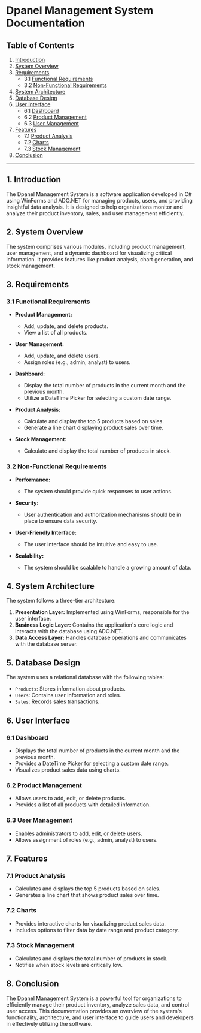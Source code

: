 # Dpanel Management System Documentation

## Table of Contents

1. [Introduction](#1-introduction)
2. [System Overview](#2-system-overview)
3. [Requirements](#3-requirements)
   - 3.1 [Functional Requirements](#31-functional-requirements)
   - 3.2 [Non-Functional Requirements](#32-non-functional-requirements)
4. [System Architecture](#4-system-architecture)
5. [Database Design](#5-database-design)
6. [User Interface](#6-user-interface)
   - 6.1 [Dashboard](#61-dashboard)
   - 6.2 [Product Management](#62-product-management)
   - 6.3 [User Management](#63-user-management)
7. [Features](#7-features)
   - 7.1 [Product Analysis](#71-product-analysis)
   - 7.2 [Charts](#72-charts)
   - 7.3 [Stock Management](#73-stock-management)
8. [Conclusion](#8-conclusion)

---

## 1. Introduction

The Dpanel Management System is a software application developed in C# using WinForms and ADO.NET for managing products, users, and providing insightful data analysis. It is designed to help organizations monitor and analyze their product inventory, sales, and user management efficiently.

## 2. System Overview

The system comprises various modules, including product management, user management, and a dynamic dashboard for visualizing critical information. It provides features like product analysis, chart generation, and stock management.

## 3. Requirements

### 3.1 Functional Requirements

- **Product Management:**
  - Add, update, and delete products.
  - View a list of all products.
  
- **User Management:**
  - Add, update, and delete users.
  - Assign roles (e.g., admin, analyst) to users.
  
- **Dashboard:**
  - Display the total number of products in the current month and the previous month.
  - Utilize a DateTime Picker for selecting a custom date range.
  
- **Product Analysis:**
  - Calculate and display the top 5 products based on sales.
  - Generate a line chart displaying product sales over time.
  
- **Stock Management:**
  - Calculate and display the total number of products in stock.

### 3.2 Non-Functional Requirements

- **Performance:**
  - The system should provide quick responses to user actions.
  
- **Security:**
  - User authentication and authorization mechanisms should be in place to ensure data security.
  
- **User-Friendly Interface:**
  - The user interface should be intuitive and easy to use.
  
- **Scalability:**
  - The system should be scalable to handle a growing amount of data.

## 4. System Architecture

The system follows a three-tier architecture:

1. **Presentation Layer:** Implemented using WinForms, responsible for the user interface.
2. **Business Logic Layer:** Contains the application's core logic and interacts with the database using ADO.NET.
3. **Data Access Layer:** Handles database operations and communicates with the database server.

## 5. Database Design

The system uses a relational database with the following tables:

- `Products`: Stores information about products.
- `Users`: Contains user information and roles.
- `Sales`: Records sales transactions.

## 6. User Interface

### 6.1 Dashboard

- Displays the total number of products in the current month and the previous month.
- Provides a DateTime Picker for selecting a custom date range.
- Visualizes product sales data using charts.

### 6.2 Product Management

- Allows users to add, edit, or delete products.
- Provides a list of all products with detailed information.

### 6.3 User Management

- Enables administrators to add, edit, or delete users.
- Allows assignment of roles (e.g., admin, analyst) to users.

## 7. Features

### 7.1 Product Analysis

- Calculates and displays the top 5 products based on sales.
- Generates a line chart that shows product sales over time.

### 7.2 Charts

- Provides interactive charts for visualizing product sales data.
- Includes options to filter data by date range and product category.

### 7.3 Stock Management

- Calculates and displays the total number of products in stock.
- Notifies when stock levels are critically low.

## 8. Conclusion

The Dpanel Management System is a powerful tool for organizations to efficiently manage their product inventory, analyze sales data, and control user access. This documentation provides an overview of the system's functionality, architecture, and user interface to guide users and developers in effectively utilizing the software.
